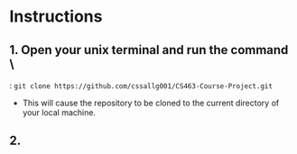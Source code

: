 # Instructions
 
## 1. Open your unix terminal and run the command \
: `git clone https://github.com/cssallg001/CS463-Course-Project.git`
- This will cause the repository to be cloned to the current directory of your local machine. 
## 2. 